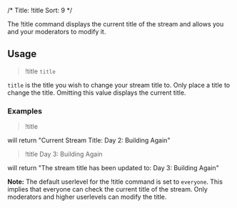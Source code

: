 /*
Title: !title
Sort: 9
*/

The !title command displays the current title of the stream and allows you and your moderators to modify it.

## Usage

> !title `title`

`title` is the title you wish to change your stream title to. Only place a title to change the title. Omitting this value displays the current title.

### Examples

> !title

will return "Current Stream Title: Day 2: Building Again"

> !title Day 3: Building Again

will return "The stream title has been updated to: Day 3: Building Again"

**Note:** The default userlevel for the !title command is set to `everyone`. This implies that everyone can check the current title of the stream. Only moderators and higher userlevels can modify the title.